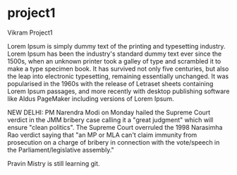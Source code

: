 # project1
Vikram Project1


Lorem Ipsum is simply dummy text of the printing and typesetting industry. Lorem Ipsum has been the industry's standard dummy text ever since the 1500s, when an unknown printer took a galley of type and scrambled it to make a type specimen book. It has survived not only five centuries, but also the leap into electronic typesetting, remaining essentially unchanged. It was popularised in the 1960s with the release of Letraset sheets containing Lorem Ipsum passages, and more recently with desktop publishing software like Aldus PageMaker including versions of Lorem Ipsum.

NEW DELHI: PM Narendra Modi on Monday hailed the Supreme Court verdict in the JMM bribery case calling it a "great judgment" which will ensure "clean politics". The Supreme Court overruled the 1998 Narasimha Rao verdict saying that "an MP or MLA can't claim immunity from prosecution on a charge of bribery in connection with the vote/speech in the Parliament/legislative assembly."

Pravin Mistry is still learning git.